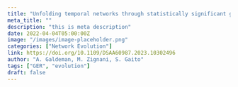 ```yaml
---
title: "Unfolding temporal networks through statistically significant graph evolution rules."
meta_title: ""
description: "this is meta description"
date: 2022-04-04T05:00:00Z
image: "/images/image-placeholder.png"
categories: ["Network Evolution"]
link: https://doi.org/10.1109/DSAA60987.2023.10302496
author: "A. Galdeman, M. Zignani, S. Gaito"
tags: ["GER", "evolution"]
draft: false
---
```

